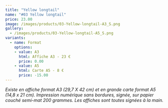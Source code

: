 ```yaml
---
title: "Yellow longtail"
name: "#03 Yellow longtail"
price: 23.00
image: /images/products/03-Yellow-longtail-A3_S.png
gallery:
  - /images/products/03-Yellow-longtail-A5_S.png
variants:
  - name: Format
    options:
    - value: A3
      html: Affiche A3 - 23 €
      price: 0.00
    - value: A5
      html: Carte A5 - 8 €
      price: -15.00
---
```

_Existe en affiche format A3 (29,7 X 42 cm) et en grande carte format A5 (14,8 x 21 cm). Impression numérique sans bordures, signée, sur papier couché semi-mat 200 grammes. Les affiches sont toutes signées à la main._
